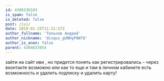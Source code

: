 ```yaml
---
id: 4306336103
is_spam: false
is_deleted: false
post: /ivi/
date: 2019-01-25T11:21:57Z
author_fullname: 'Тельнов Андрей'
author_nickname: 'disqus_gUNHyP8W7Q'
author_is_anon: false
parent: 4304633954
---
```


<p>зайти на сайт иви , но придется понять как регистрировались - через вконтакте возможно или как то еще и там в личном кабинете есть возможность и удалить подписку и удалить карту!</p>
